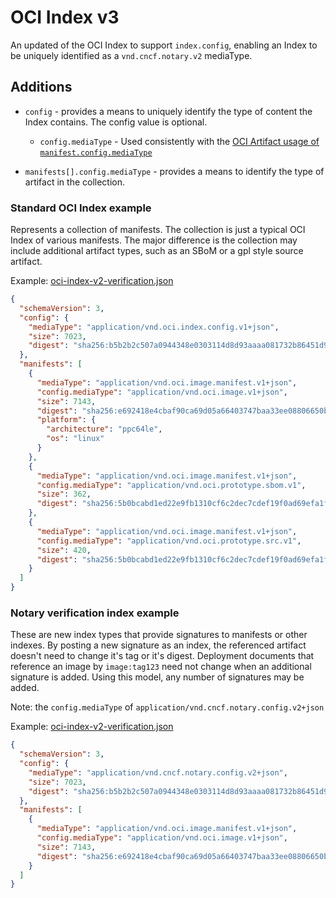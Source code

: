 # OCI Index v3

An updated of the OCI Index to support `index.config`, enabling an Index to be uniquely identified as a `vnd.cncf.notary.v2` mediaType.

## Additions

- `config` - provides a means to uniquely identify the type of content the Index contains. The config value is optional.
  - `config.mediaType` - Used consistently with the [OCI Artifact usage of `manifest.config.mediaType`][oci-artifact-unique-artifact]

- `manifests[].config.mediaType` - provides a means to identify the type of artifact in the collection.

### Standard OCI Index example

Represents a collection of manifests. The collection is just a typical OCI Index of various manifests. The major difference is the collection may include additional artifact types, such as an SBoM or a gpl style source artifact.

Example: [oci-index-v2-verification.json](./oci-index-v3.json)

```json
{
  "schemaVersion": 3,
  "config": {
    "mediaType": "application/vnd.oci.index.config.v1+json",
    "size": 7023,
    "digest": "sha256:b5b2b2c507a0944348e0303114d8d93aaaa081732b86451d9bce1f432a537bc7"
  },
  "manifests": [
    {
      "mediaType": "application/vnd.oci.image.manifest.v1+json",
      "config.mediaType": "application/vnd.oci.image.v1+json",
      "size": 7143,
      "digest": "sha256:e692418e4cbaf90ca69d05a66403747baa33ee08806650b51fab815ad7fc331f",
      "platform": {
        "architecture": "ppc64le",
        "os": "linux"
      }
    },
    {
      "mediaType": "application/vnd.oci.image.manifest.v1+json",
      "config.mediaType": "application/vnd.oci.prototype.sbom.v1",
      "size": 362,
      "digest": "sha256:5b0bcabd1ed22e9fb1310cf6c2dec7cdef19f0ad69efa1f392e94a4333501270"
    },
    {
      "mediaType": "application/vnd.oci.image.manifest.v1+json",
      "config.mediaType": "application/vnd.oci.prototype.src.v1",
      "size": 420,
      "digest": "sha256:5b0bcabd1ed22e9fb1310cf6c2dec7cdef19f0ad69efa1f392e94a433aa23a3a"
    }
  ]
}
```

### Notary verification index example

These are new index types that provide signatures to manifests or other indexes. By posting a new signature as an index, the referenced artifact doesn't need to change it's tag or it's digest. Deployment documents that reference an image by `image:tag123` need not change when an additional signature is added. Using this model, any number of signatures may be added.

Note: the `config.mediaType` of `application/vnd.cncf.notary.config.v2+json`

Example: [oci-index-v2-verification.json](./oci-index-v3-verification.json)
```json
{
  "schemaVersion": 3,
  "config": {
    "mediaType": "application/vnd.cncf.notary.config.v2+json",
    "size": 7023,
    "digest": "sha256:b5b2b2c507a0944348e0303114d8d93aaaa081732b86451d9bce1f432a537bc7"
  },
  "manifests": [
    {
      "mediaType": "application/vnd.oci.image.manifest.v1+json",
      "config.mediaType": "application/vnd.oci.image.v1+json",
      "size": 7143,
      "digest": "sha256:e692418e4cbaf90ca69d05a66403747baa33ee08806650b51fab815ad7fc331f"
    }
  ]
}
```
[oci-artifact-unique-artifact]:     https://github.com/opencontainers/artifacts/blob/master/artifact-authors.md#defining-a-unique-artifact-type